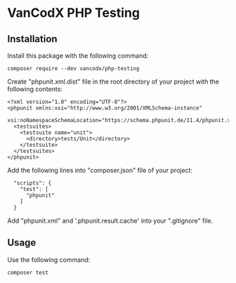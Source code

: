 VanCodX PHP Testing
===================

Installation
------------

Install this package with the following command:

```
composer require --dev vancodx/php-testing
```

Create "phpunit.xml.dist" file in the root directory of your project with the following contents:

```
<?xml version="1.0" encoding="UTF-8"?>
<phpunit xmlns:xsi="http://www.w3.org/2001/XMLSchema-instance"
         xsi:noNamespaceSchemaLocation="https://schema.phpunit.de/11.4/phpunit.xsd">
  <testsuites>
    <testsuite name="unit">
      <directory>tests/Unit</directory>
    </testsuite>
  </testsuites>
</phpunit>
```

Add the following lines into "composer.json" file of your project:

```
  "scripts": {
    "test": [
      "phpunit"
    ]
  }
```

Add "phpunit.xml" and '.phpunit.result.cache' into your ".gitignore" file.

Usage
-----

Use the following command:

```
composer test
```
